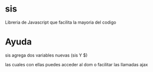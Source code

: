 # sis
Libreria de Javascript que facilita la mayoria del codigo

# Ayuda

sis agrega dos variables nuevas (sis Y $)

las cuales con ellas puedes acceder al dom o facilitar las llamadas ajax
